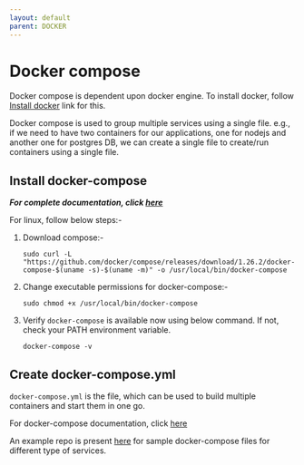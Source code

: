 ```yaml
---
layout: default
parent: DOCKER
---
```

# Docker compose

Docker compose is dependent upon docker engine. To install docker, follow [Install docker](./install_docker) link for this.

Docker compose is used to group multiple services using a single file. e.g., if we need to have two containers for our applications, one for nodejs and another one for postgres DB, we can create a single file to create/run containers using a single file.

## Install docker-compose

***For complete documentation, click [here](https://docs.docker.com/compose/install/)***

For linux, follow below steps:-

1. Download compose:-

    ```shell
    sudo curl -L "https://github.com/docker/compose/releases/download/1.26.2/docker-compose-$(uname -s)-$(uname -m)" -o /usr/local/bin/docker-compose
    ```

2. Change executable permissions for docker-compose:-

    ```shell
    sudo chmod +x /usr/local/bin/docker-compose
    ```

3. Verify `docker-compose` is available now using below command. If not, check your PATH environment variable.

    ```shell
    docker-compose -v
    ```

## Create docker-compose.yml

`docker-compose.yml` is the file, which can be used to build multiple containers and start them in one go.

For docker-compose documentation, click [here](https://docs.docker.com/compose/)

An example repo is present [here](https://github.com/kathuriaas/docker-compose-examples) for sample docker-compose files for different type of services.
